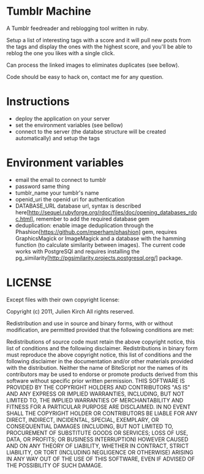 # Tumblr Machine

A Tumblr feedreader and reblogging tool written in ruby.

Setup a list of interesting tags with a score and it will pull new posts from the tags and display the ones with the highest score, and you'll be able to reblog the one you likes with a single click.

Can process the linked images to eliminates duplicates (see bellow).

Code should be easy to hack on, contact me for any question.

# Instructions

- deploy the application on your server
- set the environment variables (see bellow)
- connect to the server (the databse structure will be created automatically) and setup the tags

# Environment variables

- email the email to connect to tumblr
- password same thing
- tumblr_name your tumblr's name
- openid_uri the openid uri for authentication
- DATABASE_URL database url, syntax is described here[http://sequel.rubyforge.org/rdoc/files/doc/opening_databases_rdoc.html], remember to add the required database gem
- deduplication: enable image deduplication through the Phashion[https://github.com/mperham/phashion] gem, requires GraphicsMagick or ImageMagick and a database with the hamming function (to calculate similarity between images). The current code works with PostgreSQl and requires installing the pg_similarity[http://pgsimilarity.projects.postgresql.org/] package.

# LICENSE

Except files with their own copyright license:

Copyright (c) 2011, Julien Kirch
All rights reserved.

Redistribution and use in source and binary forms, with or without modification, are permitted provided that the
following conditions are met:

Redistributions of source code must retain the above copyright notice, this list of conditions and the following
disclaimer.
Redistributions in binary form must reproduce the above copyright notice, this list of conditions and the following
disclaimer in the documentation and/or other materials provided with the distribution.
Neither the name of BiteScript nor the names of its contributors may be used to endorse or promote products derived from
this software without specific prior written permission.
THIS SOFTWARE IS PROVIDED BY THE COPYRIGHT HOLDERS AND CONTRIBUTORS "AS IS" AND ANY EXPRESS OR IMPLIED WARRANTIES,
INCLUDING, BUT NOT LIMITED TO, THE IMPLIED WARRANTIES OF MERCHANTABILITY AND FITNESS FOR A PARTICULAR PURPOSE ARE
DISCLAIMED. IN NO EVENT SHALL THE COPYRIGHT HOLDER OR CONTRIBUTORS BE LIABLE FOR ANY DIRECT, INDIRECT, INCIDENTAL,
SPECIAL, EXEMPLARY, OR CONSEQUENTIAL DAMAGES (INCLUDING, BUT NOT LIMITED TO, PROCUREMENT OF SUBSTITUTE GOODS OR
SERVICES; LOSS OF USE, DATA, OR PROFITS; OR BUSINESS INTERRUPTION) HOWEVER CAUSED AND ON ANY THEORY OF LIABILITY,
WHETHER IN CONTRACT, STRICT LIABILITY, OR TORT (INCLUDING NEGLIGENCE OR OTHERWISE) ARISING IN ANY WAY OUT OF THE USE OF
THIS SOFTWARE, EVEN IF ADVISED OF THE POSSIBILITY OF SUCH DAMAGE.